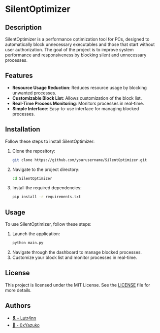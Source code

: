 # SilentOptimizer

## Description

SilentOptimizer is a performance optimization tool for PCs, designed to automatically block unnecessary executables and those that start without user authorization. The goal of the project is to improve system performance and responsiveness by blocking silent and unnecessary processes.

## Features

- **Resource Usage Reduction**: Reduces resource usage by blocking unwanted processes.
- **Customizable Block List**: Allows customization of the block list.
- **Real-Time Process Monitoring**: Monitors processes in real-time.
- **Simple Interface**: Easy-to-use interface for managing blocked processes.

## Installation

Follow these steps to install SilentOptimizer:

1. Clone the repository:
   ```bash
   git clone https://github.com/yourusername/SilentOptimizer.git
   ```
2. Navigate to the project directory:
   ```bash
   cd SilentOptimizer
   ```
3. Install the required dependencies:
   ```bash
   pip install -r requirements.txt
   ```

## Usage

To use SilentOptimizer, follow these steps:

1. Launch the application:
   ```bash
   python main.py
   ```
2. Navigate through the dashboard to manage blocked processes.
3. Customize your block list and monitor processes in real-time.

## License

This project is licensed under the MIT License. See the [LICENSE](LICENSE) file for more details.

## Authors

- [🎗️ - Lutr4nn](https://www.github.com/Lutr4nn)
- [🔆 - 0xYazuko](https://www.github.com/0xYazuko)

